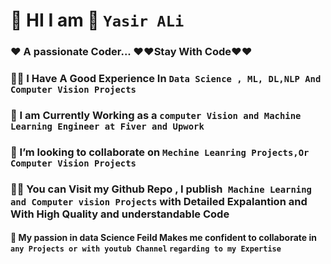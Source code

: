 # 🔭    HI I am  👋     `Yasir ALi ` 

### ❤️  A passionate Coder... ❤️❤️Stay With Code❤️❤️




### 👨‍🔬 I Have A Good Experience In `Data Science , ML, DL,NLP And Computer Vision Projects `




### 👀 I am Currently Working as a `computer Vision and Machine Learning Engineer at Fiver and Upwork`



###  👯 I’m looking to collaborate on `Mechine Leanring Projects,Or Computer Vision Projects`




###  👨‍💻 You can Visit my Github Repo , I publish` Machine Learning and Computer vision Projects` with Detailed Expalantion and With High Quality and understandable Code





#### 💞️ My passion in data Science Feild Makes me confident to collaborate in `any Projects or with youtub Channel`  ` regarding to my Expertise `
